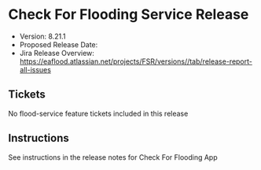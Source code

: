 # Check For Flooding Service Release

* Version: 8.21.1
* Proposed Release Date: 
* Jira Release Overview: https://eaflood.atlassian.net/projects/FSR/versions//tab/release-report-all-issues

## Tickets


  No flood-service feature tickets included in this release


## Instructions

See instructions in the release notes for Check For Flooding App
